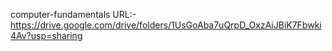 computer-fundamentals URL:-
https://drive.google.com/drive/folders/1UsGoAba7uQrpD_OxzAiJBiK7Fbwki4Av?usp=sharing

